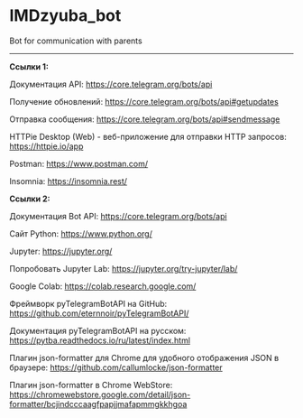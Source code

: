 # IMDzyuba_bot
Bot for communication with parents


________________________________________________________________________________________

**Ссылки 1:**

Документация API: https://core.telegram.org/bots/api

Получение обновлений: https://core.telegram.org/bots/api#getupdates 

Отправка сообщения: https://core.telegram.org/bots/api#sendmessage

HTTPie Desktop (Web) - веб-приложение для отправки HTTP запросов: https://httpie.io/app

Postman: https://www.postman.com/

Insomnia: https://insomnia.rest/

**Ссылки 2:**

Документация Bot API: https://core.telegram.org/bots/api

Сайт Python: https://www.python.org/

Jupyter: https://jupyter.org/

Попробовать Jupyter Lab: https://jupyter.org/try-jupyter/lab/

Google Colab: https://colab.research.google.com/

Фреймворк pyTelegramBotAPI на GitHub: https://github.com/eternnoir/pyTelegramBotAPI/

Документация pyTelegramBotAPI на русском: https://pytba.readthedocs.io/ru/latest/index.html

Плагин json-formatter для Chrome для удобного отображения JSON в браузере: https://github.com/callumlocke/json-formatter

Плагин json-formatter в Chrome WebStore: https://chromewebstore.google.com/detail/json-formatter/bcjindcccaagfpapjjmafapmmgkkhgoa

